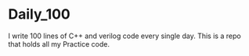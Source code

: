 # Daily_100
I write 100 lines of C++ and verilog code every single day. This is a repo that holds all my Practice code.
